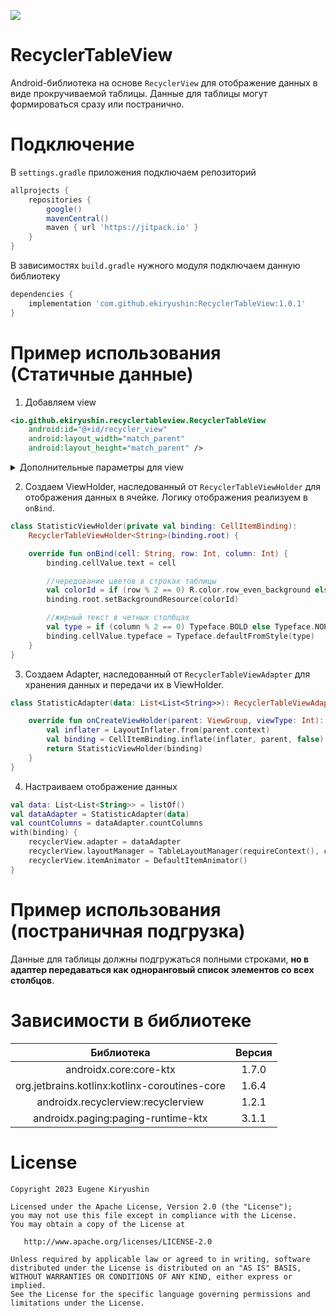 [![](https://jitpack.io/v/ekiryushin/RecyclerTableView.svg)](https://jitpack.io/#ekiryushin/RecyclerTableView)
# RecyclerTableView
Android-библиотека на основе `RecyclerView` для отображение данных в виде прокручиваемой таблицы. Данные для таблицы могут формироваться сразу или постранично.

# Подключение
В `settings.gradle` приложения подключаем репозиторий
```groovy
allprojects {
    repositories {
        google()
        mavenCentral()
        maven { url 'https://jitpack.io' }
    }
}
```
В зависимостях `build.gradle` нужного модуля подключаем данную библиотеку
```groovy
dependencies {
    implementation 'com.github.ekiryushin:RecyclerTableView:1.0.1'
}
```

# Пример использования (Статичные данные)
1) Добавляем view
```xml
<io.github.ekiryushin.recyclertableview.RecyclerTableView
    android:id="@+id/recycler_view"
    android:layout_width="match_parent"
    android:layout_height="match_parent" />
```
<details><summary>Дополнительные параметры для view</summary>

| **Параметр** | **Значение по умолчанию** | **Описание** |
|:---:|:---:|:---:|
|app:divider_size|1dp|Толщина линий между ячейками|
|app:divider_color|#000000|Цвет линий между ячейками|

</details>

2) Создаем ViewHolder, наследованный от `RecyclerTableViewHolder` для отображения данных в ячейке. Логику отображения реализуем в `onBind`.
```kotlin
class StatisticViewHolder(private val binding: CellItemBinding):
    RecyclerTableViewHolder<String>(binding.root) {

    override fun onBind(cell: String, row: Int, column: Int) {
        binding.cellValue.text = cell

        //чередование цветов в строках таблицы
        val colorId = if (row % 2 == 0) R.color.row_even_background else R.color.row_odd_background
        binding.root.setBackgroundResource(colorId)

        //жирный текст в четных столбцах
        val type = if (column % 2 == 0) Typeface.BOLD else Typeface.NORMAL
        binding.cellValue.typeface = Typeface.defaultFromStyle(type)
    }
}
```
3) Создаем Adapter, наследованный от `RecyclerTableViewAdapter` для хранения данных и передачи их в ViewHolder.
```kotlin
class StatisticAdapter(data: List<List<String>>): RecyclerTableViewAdapter<String>(data) {

    override fun onCreateViewHolder(parent: ViewGroup, viewType: Int): RecyclerTableViewHolder<String> {
        val inflater = LayoutInflater.from(parent.context)
        val binding = CellItemBinding.inflate(inflater, parent, false)
        return StatisticViewHolder(binding)
    }
}
```
4) Настраиваем отображение данных
```kotlin
val data: List<List<String>> = listOf()
val dataAdapter = StatisticAdapter(data)
val countColumns = dataAdapter.countColumns
with(binding) {
    recyclerView.adapter = dataAdapter
    recyclerView.layoutManager = TableLayoutManager(requireContext(), countColumns)
    recyclerView.itemAnimator = DefaultItemAnimator()
}
```

# Пример использования (постраничная подгрузка)
Данные для таблицы должны подгружаться полными строками, __но в адаптер передаваться как одноранговый список элементов со всех столбцов__.

# Зависимости в библиотеке
| **Библиотека** | **Версия** |
|:---:|:---:|
|androidx.core:core-ktx|1.7.0|
|org.jetbrains.kotlinx:kotlinx-coroutines-core|1.6.4|
|androidx.recyclerview:recyclerview|1.2.1|
|androidx.paging:paging-runtime-ktx|3.1.1|

# License

    Copyright 2023 Eugene Kiryushin

    Licensed under the Apache License, Version 2.0 (the "License");
    you may not use this file except in compliance with the License.
    You may obtain a copy of the License at

       http://www.apache.org/licenses/LICENSE-2.0

    Unless required by applicable law or agreed to in writing, software
    distributed under the License is distributed on an "AS IS" BASIS,
    WITHOUT WARRANTIES OR CONDITIONS OF ANY KIND, either express or implied.
    See the License for the specific language governing permissions and
    limitations under the License.
